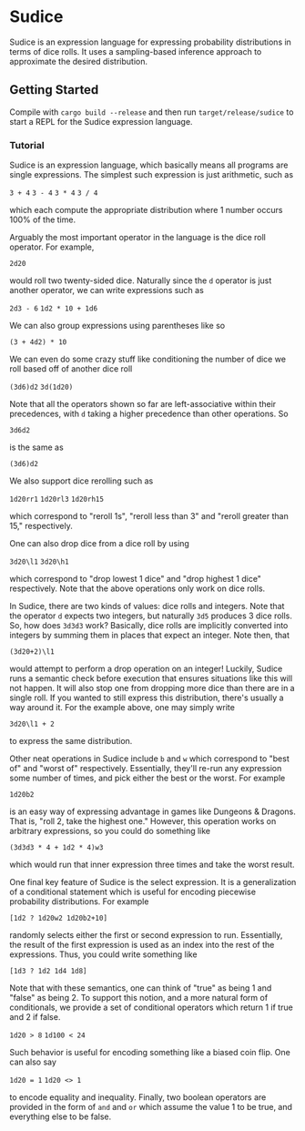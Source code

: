 # Sudice

Sudice is an expression language for expressing probability distributions in
terms of dice rolls. It uses a sampling-based inference approach to approximate
the desired distribution.

## Getting Started

Compile with `cargo build --release` and then run `target/release/sudice` to 
start a REPL for the Sudice expression language.

### Tutorial

Sudice is an expression language, which basically means all programs are single
expressions. The simplest such expression is just arithmetic, such as

`3 + 4`
`3 - 4`
`3 * 4`
`3 / 4`

which each compute the appropriate distribution where 1 number occurs 100% of
the time.

Arguably the most important operator in the language is the dice roll operator.
For example,

`2d20`

would roll two twenty-sided dice. Naturally since the `d` operator is just
another operator, we can write expressions such as

`2d3 - 6`
`1d2 * 10 + 1d6`

We can also group expressions using parentheses like so

`(3 + 4d2) * 10`

We can even do some crazy stuff like conditioning the number of dice we roll
based off of another dice roll

`(3d6)d2`
`3d(1d20)`

Note that all the operators shown so far are left-associative within their
precedences, with `d` taking a higher precedence than other operations. So

`3d6d2`

is the same as

`(3d6)d2`

We also support dice rerolling such as

`1d20rr1`
`1d20rl3`
`1d20rh15`

which correspond to "reroll 1s", "reroll less than 3" and "reroll greater
than 15," respectively.

One can also drop dice from a dice roll by using

`3d20\l1`
`3d20\h1`

which correspond to "drop lowest 1 dice" and "drop highest 1 dice"
respectively. Note that the above operations only work on dice rolls.

In Sudice, there are two kinds of values: dice rolls and integers. Note
that the operator `d` expects two integers, but naturally `3d5` produces
3 dice rolls. So, how does `3d3d3` work? Basically, dice rolls are
implicitly converted into integers by summing them in places that expect
an integer. Note then, that

`(3d20+2)\l1`

would attempt to perform a drop operation on an integer! Luckily, Sudice
runs a semantic check before execution that ensures situations like this
will not happen. It will also stop one from dropping more dice than there
are in a single roll. If you wanted to still express this distribution,
there's usually a way around it. For the example above, one may simply write

`3d20\l1 + 2`

to express the same distribution.

Other neat operations in Sudice include `b` and `w` which correspond to
"best of" and "worst of" respectively. Essentially, they'll re-run any
expression some number of times, and pick either the best or the worst. For
example

`1d20b2`

is an easy way of expressing advantage in games like Dungeons & Dragons. That
is, "roll 2, take the highest one." However, this operation works on arbitrary
expressions, so you could do something like

`(3d3d3 * 4 + 1d2 * 4)w3`

which would run that inner expression three times and take the worst result.

One final key feature of Sudice is the select expression. It is a generalization
of a conditional statement which is useful for encoding piecewise probability
distributions. For example

`[1d2 ? 1d20w2 1d20b2+10]`

randomly selects either the first or second expression to run. Essentially, the
result of the first expression is used as an index into the rest of the
expressions. Thus, you could write something like

`[1d3 ? 1d2 1d4 1d8]`

Note that with these semantics, one can think of "true" as being 1 and "false" as
being 2. To support this notion, and a more natural form of conditionals, we
provide a set of conditional operators which return 1 if true and 2 if false.

`1d20 > 8`
`1d100 < 24`

Such behavior is useful for encoding something like a biased coin flip. One can
also say

`1d20 = 1`
`1d20 <> 1`

to encode equality and inequality. Finally, two boolean operators are provided in
the form of `and` and `or` which assume the value 1 to be true, and everything
else to be false.
